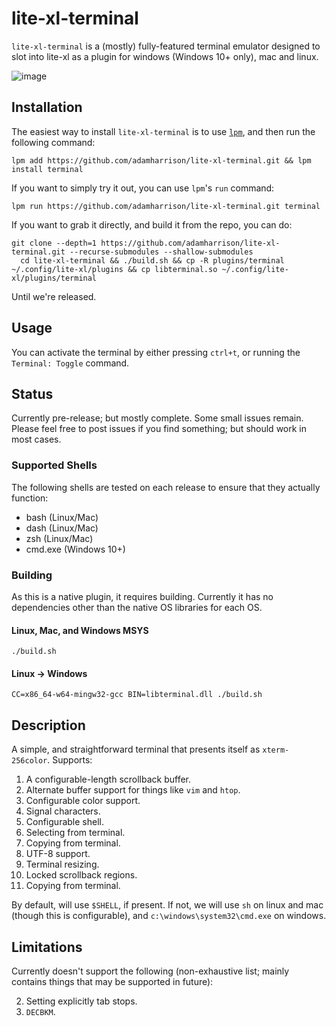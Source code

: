 # lite-xl-terminal

`lite-xl-terminal` is a (mostly) fully-featured terminal emulator designed to slot into lite-xl as a plugin for windows (Windows 10+ only), mac and linux.

![image](https://github.com/adamharrison/lite-xl-terminal/assets/1034518/6b8003da-d4c1-4227-8fc9-3d2b1ae89bf2)


## Installation

The easiest way to install `lite-xl-terminal` is to use [`lpm`](https://github.com/lite-xl/lite-xl-plugin-manager), and
then run the following command:

```
lpm add https://github.com/adamharrison/lite-xl-terminal.git && lpm install terminal
```

If you want to simply try it out, you can use `lpm`'s `run` command:

```
lpm run https://github.com/adamharrison/lite-xl-terminal.git terminal
```

If you want to grab it directly, and build it from the repo, you can do:

```
git clone --depth=1 https://github.com/adamharrison/lite-xl-terminal.git --recurse-submodules --shallow-submodules
  cd lite-xl-terminal && ./build.sh && cp -R plugins/terminal ~/.config/lite-xl/plugins && cp libterminal.so ~/.config/lite-xl/plugins/terminal
```

Until we're released.

## Usage

You can activate the terminal by either pressing `ctrl+t`, or running the `Terminal: Toggle` command.

## Status

Currently pre-release; but mostly complete. Some small issues remain. Please feel free to post
issues if you find something; but should work in most cases.

### Supported Shells

The following shells are tested on each release to ensure that they actually function:

* bash (Linux/Mac)
* dash (Linux/Mac)
* zsh (Linux/Mac)
* cmd.exe (Windows 10+)

### Building

As this is a native plugin, it requires building. Currently it has no dependencies other than
the native OS libraries for each OS.

#### Linux, Mac, and Windows MSYS

```
./build.sh
```

#### Linux -> Windows

```
CC=x86_64-w64-mingw32-gcc BIN=libterminal.dll ./build.sh
```

## Description

A simple, and straightforward terminal that presents itself as `xterm-256color`. Supports:

1. A configurable-length scrollback buffer.
2. Alternate buffer support for things like `vim` and `htop`.
3. Configurable color support.
4. Signal characters.
5. Configurable shell.
6. Selecting from terminal.
7. Copying from terminal.
8. UTF-8 support.
9. Terminal resizing.
10. Locked scrollback regions.
11. Copying from terminal.

By default, will use `$SHELL`, if present. If not, we will use `sh` on linux and mac
(though this is configurable), and `c:\windows\system32\cmd.exe` on windows.

## Limitations

Currently doesn't support the following (non-exhaustive list; mainly contains
things that may be supported in future):

2. Setting explicitly tab stops.
3. `DECBKM`.
